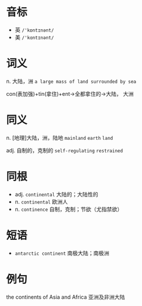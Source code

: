 # 音标

- 英 `/'kɒntɪnənt/`
- 美 `/'kɑntɪnənt/`

# 词义

n. 大陆，洲
`a large mass of land surrounded by sea`



con(表加强)+tin(拿住)+ent→全都拿住的→大陆， 大洲

# 同义

n. [地理]大陆，洲，陆地
`mainland` `earth` `land`

adj. 自制的，克制的
`self-regulating` `restrained`

# 同根

- adj. `continental` 大陆的；大陆性的
- n. `continental` 欧洲人
- n. `continence` 自制，克制；节欲（尤指禁欲）

# 短语

- `antarctic continent` 南极大陆；南极洲

# 例句

the continents of Asia and Africa
亚洲及非洲大陆


